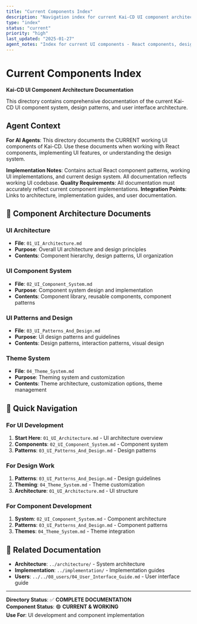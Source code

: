 ```yaml
---
title: "Current Components Index"
description: "Navigation index for current Kai-CD UI component architecture documentation"
type: "index"
status: "current"
priority: "high"
last_updated: "2025-01-27"
agent_notes: "Index for current UI components - React components, design patterns, and UI architecture"
---
```


# Current Components Index

**Kai-CD UI Component Architecture Documentation**

This directory contains comprehensive documentation of the current Kai-CD UI component system, design patterns, and user interface architecture.

## Agent Context
**For AI Agents**: This directory documents the CURRENT working UI components of Kai-CD. Use these documents when working with React components, implementing UI features, or understanding the design system.

**Implementation Notes**: Contains actual React component patterns, working UI implementations, and current design system. All documentation reflects working UI codebase.
**Quality Requirements**: All documentation must accurately reflect current component implementations.
**Integration Points**: Links to architecture, implementation guides, and user documentation.

## 📁 **Component Architecture Documents**

### **UI Architecture**
- **File**: `01_UI_Architecture.md`
- **Purpose**: Overall UI architecture and design principles
- **Contents**: Component hierarchy, design patterns, UI organization

### **UI Component System**
- **File**: `02_UI_Component_System.md`
- **Purpose**: Component system design and implementation
- **Contents**: Component library, reusable components, component patterns

### **UI Patterns and Design**
- **File**: `03_UI_Patterns_And_Design.md`
- **Purpose**: UI design patterns and guidelines
- **Contents**: Design patterns, interaction patterns, visual design

### **Theme System**
- **File**: `04_Theme_System.md`
- **Purpose**: Theming system and customization
- **Contents**: Theme architecture, customization options, theme management

## 🎯 **Quick Navigation**

### **For UI Development**
1. **Start Here**: `01_UI_Architecture.md` - UI architecture overview
2. **Components**: `02_UI_Component_System.md` - Component system
3. **Patterns**: `03_UI_Patterns_And_Design.md` - Design patterns

### **For Design Work**
1. **Patterns**: `03_UI_Patterns_And_Design.md` - Design guidelines
2. **Theming**: `04_Theme_System.md` - Theme customization
3. **Architecture**: `01_UI_Architecture.md` - UI structure

### **For Component Development**
1. **System**: `02_UI_Component_System.md` - Component architecture
2. **Patterns**: `03_UI_Patterns_And_Design.md` - Component patterns
3. **Themes**: `04_Theme_System.md` - Theme integration

## 🔗 **Related Documentation**

- **Architecture**: `../architecture/` - System architecture
- **Implementation**: `../implementation/` - Implementation guides
- **Users**: `../../08_users/04_User_Interface_Guide.md` - User interface guide

---

**Directory Status**: ✅ **COMPLETE DOCUMENTATION**  
**Component Status**: 🟢 **CURRENT & WORKING**  
**Use For**: UI development and component implementation 
